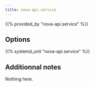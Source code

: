 ```yaml
---
title: nova-api.service
---
```


{{% provided_by "nova-api.service" %}}

## Options

{{% systemd_unit "nova-api.service" %}}

## Additionnal notes

Nothing here.